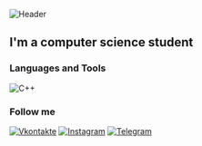 ![Header](https://github.com/edemkaaa/edemkaaa/blob/main/assets/giphy.gif)

## I'm a computer science student

### Languages and Tools
![C++](https://img.shields.io/badge/-C++-090909?style=for-the-badge&logo=C%2b%2b&logoColor=6296CC)

### Follow me
[![Vkontakte](https://img.shields.io/badge/-Vkontakte-090909?style=for-the-badge&logo=Vk&logoColor=4F7DB83)](https://vk.com/id417974873)
[![Instagram](https://img.shields.io/badge/-Instagram-090909?style=for-the-badge&logo=instagram&logoColor=B4068E)](https://www.instagram.com/edemkaaaa)
[![Telegram](https://img.shields.io/badge/-Telegram-090909?style=for-the-badge&logo=telegram&logoColor=27A0D9)](https://t.me/edemasanov)

